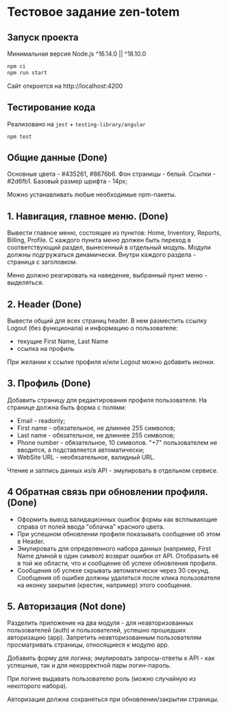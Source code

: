 # Тестовое задание zen-totem

## Запуск проекта

Минимальная версия Node.js ^16.14.0 || ^18.10.0

```bash
npm ci
npm run start
```

Сайт откроется на http://localhost:4200

## Тестирование кода

Реализовано на `jest` + `testing-library/angular`

`npm test`

## Общие данные (Done)

Основные цвета - #435261, #8676b6. Фон страницы - белый. Ссылки - #2d6fb1. Базовый размер шрифта - 14px;

Можно устанавливать любые необходимые npm-пакеты.

## 1. Навигация, главное меню. (Done)

Вывести главное меню, состоящее из пунктов: Home, Inventory, Reports, Billing, Profile. С каждого пункта меню должен быть переход в соответствующий раздел, вынесенный в отдельный модуль. Модули должны подгружаться динамически. Внутри каждого раздела - страница с заголовком.

Меню должно реагировать на наведение, выбранный пункт меню - выделяться.

## 2. Header (Done)

Вывести общий для всех страниц header. В нем разместить ссылку Logout (без функционала) и информацию о пользователе:

- текущие First Name, Last Name
- ссылка на профиль

При желании к ссылке профиля и/или Logout можно добавить иконки.

## 3. Профиль (Done)

Добавить страницу для редактирования профиля пользователя. На странице должна быть форма с полями:

- Email - readonly;
- First name - обязательное, не длиннее 255 символов;
- Last name - обязательное, не длиннее 255 символов;
- Phone number - обязательное, 10 символов. "+7" пользователем не вводится, а подставляется автоматически;
- WebSite URL - необязательное, валидный URL.

Чтение и заппись данных из/в API - эмулировать в отдельном сервисе.

## 4 Обратная связь при обновлении профиля. (Done)

- Оформить вывод валидационных ошибок формы как всплывающие справа от полей ввода "облачка" красного цвета.
- При успешном обновлении профиля показывать сообщение об этом в Header.
- Эмулировать для определенного набора данных (например, First Name длиной в один символ) возврат ошибки от API. Отобразить её в той же области, что и сообщение об успехе обновления профиля.
- Сообщения об успехе скрывать автоматически через 30 секунд. Сообщения об ошибке должны удаляться после клика пользователя на иконку закрытия (крестик, например) этого сообщения.

## 5. Авторизация (Not done)

Разделить приложение на два модуля - для неавторизованных пользователей (auth) и пользователей, успешно прошедших авторизацию (app). Запретить неавторизованным пользователям просматривать страницы, относящиеся к модулю app.

Добавить форму для логина; эмулировать запросы-ответы к API - как успешные, так и для некорректной пары логин-пароль.

При логине выдавать пользователю роль (можно случайную из некоторого набора).

Авторизация должна сохраняться при обновлении/закрытии страницы.
